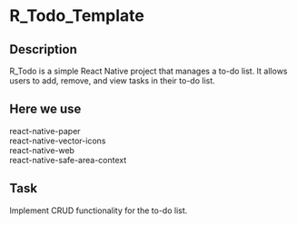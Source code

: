 # R_Todo_Template

## Description
R_Todo is a simple React Native project that manages a to-do list. It allows users to add, remove, and view tasks in their to-do list. 

## Here we use
react-native-paper    
react-native-vector-icons   
react-native-web   
react-native-safe-area-context   

## Task
Implement CRUD functionality for the to-do list.
